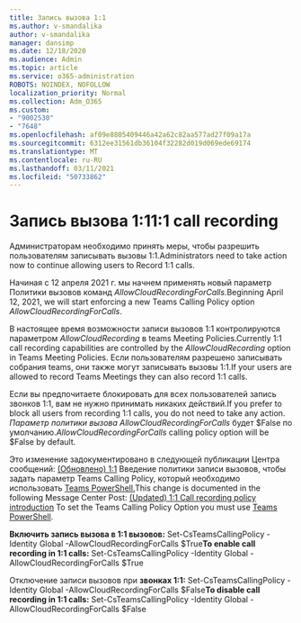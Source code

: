 ```yaml
---
title: Запись вызова 1:1
ms.author: v-smandalika
author: v-smandalika
manager: dansimp
ms.date: 12/18/2020
ms.audience: Admin
ms.topic: article
ms.service: o365-administration
ROBOTS: NOINDEX, NOFOLLOW
localization_priority: Normal
ms.collection: Adm_O365
ms.custom:
- "9002530"
- "7648"
ms.openlocfilehash: af09e8805409446a42a62c82aa577ad27f09a17a
ms.sourcegitcommit: 6312ee31561db36104f32282d019d069ede69174
ms.translationtype: MT
ms.contentlocale: ru-RU
ms.lasthandoff: 03/11/2021
ms.locfileid: "50733862"
---
```

# <a name="11-call-recording"></a><span data-ttu-id="67a79-102">Запись вызова 1:1</span><span class="sxs-lookup"><span data-stu-id="67a79-102">1:1 call recording</span></span>

<span data-ttu-id="67a79-103">Администраторам необходимо принять меры, чтобы разрешить пользователям записывать вызовы 1:1.</span><span class="sxs-lookup"><span data-stu-id="67a79-103">Administrators need to take action now to continue allowing users to Record 1:1 calls.</span></span>
 
<span data-ttu-id="67a79-104">Начиная с 12 апреля 2021 г. мы начнем применять новый параметр Политики вызовов команд *AllowCloudRecordingForCalls.*</span><span class="sxs-lookup"><span data-stu-id="67a79-104">Beginning April 12, 2021, we will start enforcing a new Teams Calling Policy option *AllowCloudRecordingForCalls*.</span></span> 

<span data-ttu-id="67a79-105">В настоящее время возможности записи вызовов 1:1 контролируются параметром *AllowCloudRecording* в teams Meeting Policies.</span><span class="sxs-lookup"><span data-stu-id="67a79-105">Currently 1:1 call recording capabilities are controlled by the *AllowCloudRecording* option in Teams Meeting Policies.</span></span> <span data-ttu-id="67a79-106">Если пользователям разрешено записывать собрания teams, они также могут записывать вызовы 1:1.</span><span class="sxs-lookup"><span data-stu-id="67a79-106">If your users are allowed to record Teams Meetings they can also record 1:1 calls.</span></span>

<span data-ttu-id="67a79-107">Если вы предпочитаете блокировать для всех пользователей запись звонков 1:1, вам не нужно принимать никаких действий.</span><span class="sxs-lookup"><span data-stu-id="67a79-107">If you prefer to block all users from recording 1:1 calls, you do not need to take any action.</span></span> <span data-ttu-id="67a79-108">*Параметр политики вызова AllowCloudRecordingForCalls* будет $False по умолчанию.</span><span class="sxs-lookup"><span data-stu-id="67a79-108">*AllowCloudRecordingForCalls* calling policy option will be $False by default.</span></span>

<span data-ttu-id="67a79-109">Это изменение задокументировано в следующей публикации Центра сообщений: [(Обновлено) 1:1](https://portal.microsoft.com/Adminportal/Home?ref=MessageCenter/:/messages/MC238796) Введение политики записи вызовов, чтобы задать параметр Teams Calling Policy, который необходимо использовать [Teams PowerShell.](https://docs.microsoft.com/microsoftteams/teams-powershell-install)</span><span class="sxs-lookup"><span data-stu-id="67a79-109">This change is documented in the following Message Center Post: [(Updated) 1:1 Call recording policy introduction](https://portal.microsoft.com/Adminportal/Home?ref=MessageCenter/:/messages/MC238796) To set the Teams Calling Policy Option you must use [Teams PowerShell](https://docs.microsoft.com/microsoftteams/teams-powershell-install).</span></span>

<span data-ttu-id="67a79-110">**Включить запись вызова в 1:1 вызовов:** Set-CsTeamsCallingPolicy -Identity Global -AllowCloudRecordingForCalls $True</span><span class="sxs-lookup"><span data-stu-id="67a79-110">**To enable call recording in 1:1 calls:** Set-CsTeamsCallingPolicy -Identity Global -AllowCloudRecordingForCalls $True</span></span>

<span data-ttu-id="67a79-111">Отключение записи вызовов при **звонках 1:1:** Set-CsTeamsCallingPolicy -Identity Global -AllowCloudRecordingForCalls $False</span><span class="sxs-lookup"><span data-stu-id="67a79-111">**To disable call recording in 1:1 calls:** Set-CsTeamsCallingPolicy -Identity Global -AllowCloudRecordingForCalls $False</span></span>

